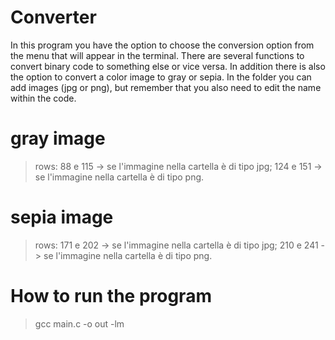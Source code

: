 # Converter
In this program you have the option to choose the conversion option from the menu that will appear in the terminal. 
There are several functions to convert binary code to something else or vice versa. 
In addition there is also the option to convert a color image to gray or sepia. 
In the folder you can add images (jpg or png), but remember that you also need to edit the name within the code.
# gray image
> rows:
> 88 e 115 -> se l'immagine nella cartella è di tipo jpg;
> 124 e 151 -> se l'immagine nella cartella è di tipo png.
# sepia image
> rows:
> 171 e 202 -> se l'immagine nella cartella è di tipo jpg;
> 210 e 241 -> se l'immagine nella cartella è di tipo png.
# How to run the program
> gcc main.c -o out -lm
